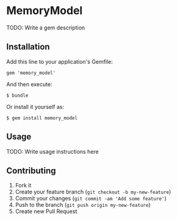 # MemoryModel

TODO: Write a gem description

## Installation

Add this line to your application's Gemfile:

    gem 'memory_model'

And then execute:

    $ bundle

Or install it yourself as:

    $ gem install memory_model

## Usage

TODO: Write usage instructions here

## Contributing

1. Fork it
2. Create your feature branch (`git checkout -b my-new-feature`)
3. Commit your changes (`git commit -am 'Add some feature'`)
4. Push to the branch (`git push origin my-new-feature`)
5. Create new Pull Request
